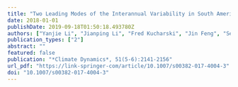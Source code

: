 ```yaml
---
title: "Two Leading Modes of the Interannual Variability in South American Surface Air Temperature during Austral Winter"
date: 2018-01-01
publishDate: 2019-09-18T01:50:18.493780Z
authors: ["Yanjie Li", "Jianping Li", "Fred Kucharski", "Jin Feng", "Sen Zhao", "Jiayu Zheng"]
publication_types: ["2"]
abstract: ""
featured: false
publication: "*Climate Dynamics*, 51(5-6):2141-2156"
url_pdf: "https://link-springer-com/article/10.1007/s00382-017-4004-3"
doi: "10.1007/s00382-017-4004-3"
---
```



